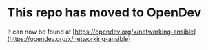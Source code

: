 # This repo has moved to OpenDev

It can now be found at [https://opendev.org/x/networking-ansible](https://opendev.org/x/networking-ansible)

